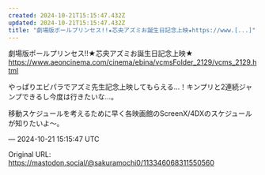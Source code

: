 ```yaml
---
created: 2024-10-21T15:15:47.432Z
updated: 2024-10-21T15:15:47.432Z
title: "劇場版ポールプリンセス!!★芯央アズミお誕生日記念上映★https://www.[...]"
---
```


<p>劇場版ポールプリンセス!!★芯央アズミお誕生日記念上映★<br /><a href="https://www.aeoncinema.com/cinema/ebina/vcmsFolder_2129/vcms_2129.html" target="_blank" rel="nofollow noopener" translate="no"><span class="invisible">https://www.</span><span class="ellipsis">aeoncinema.com/cinema/ebina/vc</span><span class="invisible">msFolder_2129/vcms_2129.html</span></a></p><p>やっぱりエビパラでアズミ先生記念上映してもらえる…！キンプリと2連続ジャンプできるし今度は行きたいな…。</p><p>移動スケジュールを考えるために早く各映画館のScreenX/4DXのスケジュールが知りたいよ〜。</p>

&mdash; 2024-10-21 15:15:47 UTC

Original URL: https://mastodon.social/@sakuramochi0/113346068311550560
